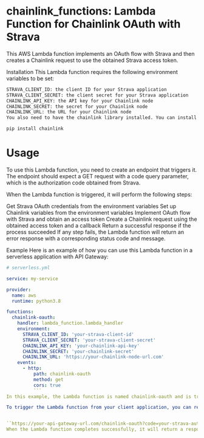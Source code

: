 # chainlink_functions: Lambda Function for Chainlink OAuth with Strava
This AWS Lambda function implements an OAuth flow with Strava and then creates a Chainlink request to use the obtained Strava access token.

Installation
This Lambda function requires the following environment variables to be set:
```sh
STRAVA_CLIENT_ID: the client ID for your Strava application
STRAVA_CLIENT_SECRET: the client secret for your Strava application
CHAINLINK_API_KEY: the API key for your Chainlink node
CHAINLINK_SECRET: the secret for your Chainlink node
CHAINLINK_URL: the URL for your Chainlink node
You also need to have the chainlink library installed. You can install it via pip:
```
```sh
pip install chainlink
```
# Usage
To use this Lambda function, you need to create an endpoint that triggers it. The endpoint should expect a GET request with a code query parameter, which is the authorization code obtained from Strava.

When the Lambda function is triggered, it will perform the following steps:

Get Strava OAuth credentials from the environment variables
Set up Chainlink variables from the environment variables
Implement OAuth flow with Strava and obtain an access token
Create a Chainlink request using the obtained access token and a callback
Return a successful response if the process succeeded
If any step fails, the Lambda function will return an error response with a corresponding status code and message.

Example
Here is an example of how you can use this Lambda function in a serverless application with API Gateway:

```yaml
# serverless.yml

service: my-service

provider:
  name: aws
  runtime: python3.8

functions:
  chainlink-oauth:
    handler: lambda_function.lambda_handler
    environment:
      STRAVA_CLIENT_ID: 'your-strava-client-id'
      STRAVA_CLIENT_SECRET: 'your-strava-client-secret'
      CHAINLINK_API_KEY: 'your-chainlink-api-key'
      CHAINLINK_SECRET: 'your-chainlink-secret'
      CHAINLINK_URL: 'https://your-chainlink-node-url.com'
    events:
      - http:
          path: chainlink-oauth
          method: get
          cors: true
          ```
In this example, the Lambda function is named chainlink-oauth and is triggered by a GET request to the /chainlink-oauth endpoint.

To trigger the Lambda function from your client application, you can redirect the user to the endpoint with the code query parameter set to the authorization code obtained from Strava:


``https://your-api-gateway-url.com/chainlink-oauth?code=your-strava-authorization-code``
When the Lambda function completes successfully, it will return a response with a 200 status code and a message indicating that the OAuth and Chainlink process succeeded.
